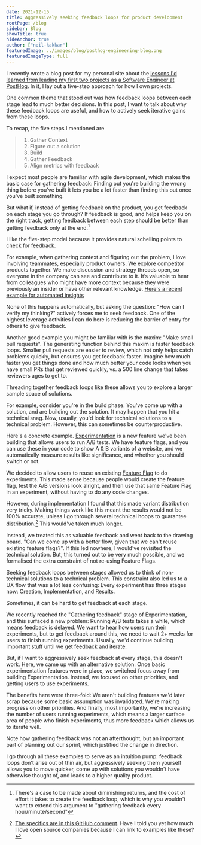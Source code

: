 ```yaml
---
date: 2021-12-15
title: Aggressively seeking feedback loops for product development
rootPage: /blog
sidebar: Blog
showTitle: true
hideAnchor: true
author: ["neil-kakkar"]
featuredImage: ../images/blog/posthog-engineering-blog.png
featuredImageType: full
---
```


I recently wrote a blog post for my personal site about the [lessons I'd learned from leading my first two projects as a Software Engineer at PostHog](https://neilkakkar.com/How-I-Own-Projects-as-a-Software-Engineer.html). In it, I lay out a five-step approach for how I own projects.  

One common theme that stood out was how feedback loops between each stage lead to much better decisions. In this post, I want to talk about why these feedback loops are useful, and how to actively seek iterative gains from these loops.

To recap, the five steps I mentioned are

>  1. Gather Context
>  2. Figure out a solution
>  3. Build
>  4. Gather Feedback
>  5. Align metrics with feedback

I expect most people are familiar with agile development, which makes the basic case for gathering feedback: Finding out you're building the wrong thing before you've built it lets you be a lot faster than finding this out once you've built something.

But what if, instead of getting feedback on the product, you get feedback on each stage you go through? If feedback is good, and helps keep you on the right track, getting feedback between each step should be better than getting feedback only at the end.[^1]

[^1]: There's a case to be made about diminishing returns, and the cost of effort it takes to create the feedback loop, which is why you wouldn't want to extend this argument to "gathering feedback every hour/minute/second"

I like the five-step model because it provides natural schelling points to check for feedback.

For example, when gathering context and figuring out the problem, I love involving teammates, especially product owners. We explore competitor products together. We make discussion and strategy threads open, so everyone in the company can see and contribute to it. It’s valuable to hear from colleagues who might have more context because they were previously an insider or have other relevant knowledge. [Here's a recent example for automated insights](https://github.com/PostHog/posthog/issues/8261)

None of this happens automatically, but asking the question: "How can I verify my thinking?" actively forces me to seek feedback. One of the highest leverage activities I can do here is reducing the barrier of entry for others to give feedback.

Another good example you might be familiar with is the maxim: "Make small pull requests". The generating function behind this maxim is faster feedback loops. Smaller pull requests are easier to review, which not only helps catch problems quickly, but ensures you get feedback faster. Imagine how much faster you get things done and how much better your code looks when you have small PRs that get reviewed quickly, vs. a 500 line change that takes reviewers ages to get to.
 
Threading together feedback loops like these allows you to explore a larger sample space of solutions.

For example, consider you're in the build phase. You've come up with a solution, and are building out the solution. It may happen that you hit a technical snag. Now, usually, you'd look for technical solutions to a technical problem. However, this can sometimes be counterproductive.

Here's a concrete example. [Experimentation](/docs/user-guides/experimentation) is a new feature we've been building that allows users to run A/B tests. We have feature flags, and you can use these in your code to show A & B variants of a website, and we automatically measure results like significance, and whether you should switch or not.

We decided to allow users to reuse an existing [Feature Flag](/docs/user-guides/feature-flags) to do experiments. This made sense because people would create the feature flag, test the A/B versions look alright, and then use that same Feature Flag in an experiment, without having to do any code changes.

However, during implementation I found that this made variant distribution very tricky. Making things work like this meant the results would not be 100% accurate, unless I go through several technical hoops to guarantee distribution.[^2] This would've taken much longer.

[^2]: [The specifics are in this GitHub comment](https://github.com/PostHog/posthog/issues/7462#issuecomment-987868293). Have I told you yet how much I love open source companies because I can link to examples like these?

Instead, we treated this as valuable feedback and went back to the drawing board. "Can we come up with a better flow, given that we can't reuse existing feature flags?". If this led nowhere, I would've revisited the technical solution. But, this turned out to be very much possible, and we formalised the extra constraint of not re-using Feature Flags.

Seeking feedback loops between stages allowed us to think of non-technical solutions to a technical problem. This constraint also led us to a UX flow that was a lot less confusing: Every experiment has three stages now: Creation, Implementation, and Results.

Sometimes, it can be hard to get feedback at each stage.

We recently reached the "Gathering feedback" stage of Experimentation, and this surfaced a new problem: Running A/B tests takes a while, which means feedback is delayed. We want to hear how users run their experiments, but to get feedback around this, we need to wait 2+ weeks for users to finish running experiments. Usually, we'd continue building important stuff until we get feedback and iterate.

But, if I want to aggressively seek feedback at every stage, this doesn't work. Here, we came up with an alternative solution: Once basic experimentation features were in place, we switched focus away from building Experimentation. Instead, we focused on other priorities, and getting users to use experiments.

The benefits here were three-fold: We aren't building features we'd later scrap because some basic assumption was invalidated. We're making progress on other priorities. And finally, most importantly, we're increasing the number of users running experiments, which means a larger surface area of people who finish experiments, thus more feedback which allows us to iterate well.

Note how gathering feedback was not an afterthought, but an important part of planning out our sprint, which justified the change in direction.

I go through all these examples to serve as an intuition pump: feedback loops don't arise out of thin air, but aggressively seeking them yourself allows you to move quicker, come up with solutions you wouldn't have otherwise thought of, and leads to a higher quality product.


